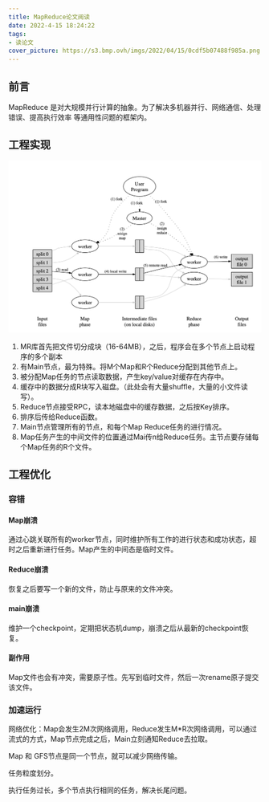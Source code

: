 ```yaml
---
title: MapReduce论文阅读
date: 2022-4-15 18:24:22
tags: 
- 读论文
cover_picture: https://s3.bmp.ovh/imgs/2022/04/15/0cdf5b07488f985a.png
---
```


## 前言
MapReduce 是对大规模并行计算的抽象。为了解决多机器并行、网络通信、处理错误、提高执行效率 等通用性问题的框架内。

## 工程实现
![MR](/image/Mapreduce.png)

1. MR库首先把文件切分成块（16-64MB），之后，程序会在多个节点上启动程序的多个副本
2. 有Main节点，最为特殊。将M个Map和R个Reduce分配到其他节点上。
3. 被分配Map任务的节点读取数据，产生key/value对缓存在内存中。
4. 缓存中的数据分成R块写入磁盘。（此处会有大量shuffle，大量的小文件读写）。
5. Reduce节点接受RPC，读本地磁盘中的缓存数据，之后按Key排序。
6. 排序后传给Reduce函数。
7. Main节点管理所有的节点，和每个Map Reduce任务的进行情况。
8. Map任务产生的中间文件的位置通过Mai传n给Reduce任务。主节点要存储每个Map任务的R个文件。


## 工程优化
### 容错
#### Map崩溃
通过心跳关联所有的worker节点，同时维护所有工作的进行状态和成功状态，超时之后重新进行任务。Map产生的中间态是临时文件。


#### Reduce崩溃
恢复之后要写一个新的文件，防止与原来的文件冲突。


#### main崩溃
维护一个checkpoint，定期把状态机dump，崩溃之后从最新的checkpoint恢复。

#### 副作用
Map文件也会有冲突，需要原子性。先写到临时文件，然后一次rename原子提交该文件。

### 加速运行
网络优化：Map会发生2M次网络调用，Reduce发生M*R次网络调用，可以通过流式的方式，Map节点完成之后，Main立刻通知Reduce去拉取。


Map 和 GFS节点是同一个节点，就可以减少网络传输。


任务粒度划分。


执行任务过长，多个节点执行相同的任务，解决长尾问题。

